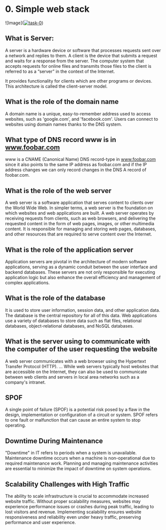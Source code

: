 
# 0. Simple web stack




![Image](<a href="https://ibb.co/bWzmTjT"><img src="https://i.ibb.co/gjz9NbN/task-0.png" alt="task-0" border="0"></a>)


## What is Server:

A server is a hardware device or software that processes requests sent over a network and replies to them. A client is the device that submits a request and waits for a response from the server. The computer system that accepts requests for online files and transmits those files to the client is referred to as a “server” in the context of the Internet.

It provides functionality for clients which are other programs or devices. This architecture is called the client-server model.

## What is the role of the domain name

A domain name is a unique, easy-to-remember address used to access websites, such as 'google.com', and 'facebook.com'. Users can connect to websites using domain names thanks to the DNS system.

## What type of DNS record www is in www.foobar.com

www is a CNAME (Canonical Name) DNS record-type in www.foobar.com since it also points to the same IP address as foobar.com and if the IP address changes we can only record changes in the DNS A record of foobar.com.

## What is the role of the web server

A web server is a software application that serves content to clients over the World Wide Web. In simpler terms, a web server is the foundation on which websites and web applications are built. A web server operates by receiving requests from clients, such as web browsers, and delivering the requested content in the form of web pages, images, or other multimedia content. It is responsible for managing and storing web pages, databases, and other resources that are required to serve content over the Internet.

## What is the role of the application server

Application servers are pivotal in the architecture of modern software applications, serving as a dynamic conduit between the user interface and backend databases. These servers are not only responsible for executing application logic but also enhance the overall efficiency and management of complex applications. 

## What is the role of the database

It is used to store user information, session data, and other application data. The database is the central repository for all of this data. Web applications use a variety of databases to store data such as flat files, relational databases, object-relational databases, and NoSQL databases.

## What is the server using to communicate with the computer of the user requesting the website

A web server communicates with a web browser using the Hypertext Transfer Protocol (HTTP). ... While web servers typically host websites that are accessible on the Internet, they can also be used to communicate between web clients and servers in local area networks such as a company's intranet.

## SPOF

A single point of failure (SPOF) is a potential risk posed by a flaw in the design, implementation or configuration of a circuit or system. SPOF refers to one fault or malfunction that can cause an entire system to stop operating.

## Downtime During Maintenance

"Downtime" in IT refers to periods when a system is unavailable. Maintenance downtime occurs when a machine is non-operational due to required maintenance work. Planning and managing maintenance activities are essential to minimize the impact of downtime on system operations.

## Scalability Challenges with High Traffic

The ability to scale infrastructure is crucial to accommodate increased website traffic. Without proper scalability measures, websites may experience performance issues or crashes during peak traffic, leading to lost visitors and revenue. Implementing scalability ensures website responsiveness and reliability even under heavy traffic, preserving performance and user experience.
